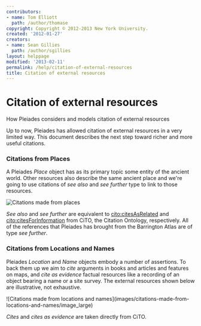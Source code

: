 ```yaml
---
contributors:
- name: Tom Elliott
  path: /author/thomase
copyright: Copyright © 2012-2013 New York University.
created: '2012-01-27'
creators:
- name: Sean Gillies
  path: /author/sgillies
layout: helppage
modified: '2013-02-11'
permalink: /help/citation-of-external-resources
title: Citation of external resources
---
```


#  Citation of external resources

How Pleiades considers and models citation of external resources

Up to now, Pleiades has allowed citation of external resources in a very
limited way. This document describes the next step toward richer and more
useful citations.

### Citations from Places

A Pleiades _Place_ object has as its primary topic some entity of the ancient
world. Other resources also describe the same ancient place and we're going to
use citations of _see also_ and _see further_ type to link to those resources.

![Citations made from places](images/citations-made-from-places/image_large)

_See also_ and _see further_ are equivalent to
[cito:citesAsRelated](http://purl.org/spar/cito/citesAsRelated) and
[cito:citesForInformation](http://purl.org/spar/cito/citesForInformation) from
CiTO, the Citation Ontology, respectively. All of the references that Pleiades
has brought from the Barrington Atlas are of type _see further_.

### Citations from Locations and Names

Pleiades _Location_ and _Name_ objects embody a number of assertions. To back
them up we aim to _cite_ arguments in books and articles and features on maps,
and _cite as evidence_ factual resources like a recording of an object bearing
a name or a site survey. The external resources shown below are illustrative,
not exhaustive.

![Citations made from locations and names](images/citations-made-from-
locations-and-names/image_large)

_Cites_ and _cites as evidence_ are taken directly from CiTO.
